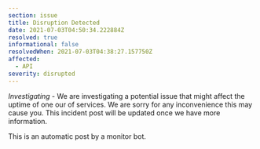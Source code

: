 ```yaml
---
section: issue
title: Disruption Detected
date: 2021-07-03T04:50:34.222884Z
resolved: true
informational: false
resolvedWhen: 2021-07-03T04:38:27.157750Z
affected:
  - API
severity: disrupted
---
```

*Investigating* - We are investigating a potential issue that might affect the uptime of one our of services. We are sorry for any inconvenience this may cause you. This incident post will be updated once we have more information.

This is an automatic post by a monitor bot.
        